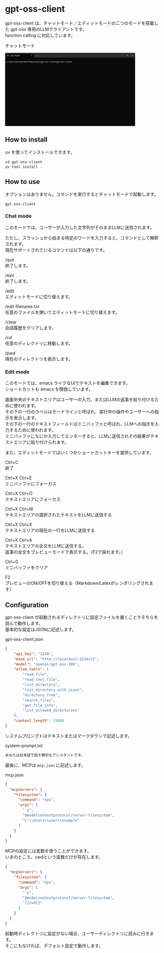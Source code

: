 # gpt-oss-client
gpt-oss-client は、チャットモード／エディットモードの二つのモードを搭載した gpt-oss 専用のLLMクライアントです。  
function calling に対応しています。

チャットモード

![movie01.gif](docs/movie01.gif)

## How to install
uv を使ってインストールできます。
````
cd gpt-oss-client
uv tool install .
````

## How to use
オプションはありません。コマンドを実行するとチャットモードで起動します。
````
gpt-oss-client
````

### Chat mode
このモードでは、ユーザーが入力した文字列がそのままLLMに送信されます。

ただし、スラッシュから始まる特定のワードを入力すると、コマンドとして解釈されます。  
現在サポートされているコマンドは以下の通りです。

/quit  
終了します。

/exit  
終了します。

/edit  
エディットモードに切り替えます。

/edit filename.txt  
任意のファイルを開いてエディットモードに切り替えます。

/clear  
会話履歴をクリアします。

/cd  
任意のディレクトリに移動します。

/pwd  
現在のディレクトリを表示します。

### Edit mode
このモードでは、emacs ライクなUIでテキストを編集できます。  
ショートカットも emacs を模倣しています。

画面中央のテキストエリアはユーザーの入力、またはLLMの返事を貼り付けるために使われます。  
その下の一行のラベルはモードラインと呼ばれ、実行中の操作やユーザーへの指示を表示します。  
その下の一行のテキストフィールドはミニバッファと呼ばれ、LLMへの指示を入力するために使われます。  
ミニバッファになにか入力してエンターすると、LLMに送信されその結果がテキストエリアに貼り付けられます。

また、エディットモードではいくつかショートカットキーを提供しています。

Ctrl+C  
終了

Ctrl+X Ctrl+E  
ミニバッファにフォーカス

Ctrl+X Ctrl+O  
テキストエリアにフォーカス

Ctrl+X Ctrl+W  
テキストエリアの選択されたテキストをLLMに送信する

Ctrl+X Ctrl+X  
テキストエリアの現在の一行をLLMに送信する

Ctrl+X Ctrl+A  
テキストエリアの全文をLLMに送信する。  
返事の全文をプレビューモードで表示する。（F2で戻れます。）

Ctrl+G  
ミニバッファをクリア

F2  
プレビューのON/OFFを切り替える（Markdown/Latexがレンダリングされます）

## Configuration
gpt-oss-client が起動されるディレクトリに設定ファイルを置くことでそちらを読んで動作します。  
基本的な設定はJSONに記述します。

gpt-oss-client.json
```gpt-oss-client.json
{
    "api_key": "1234",
    "base_url": "http://localhost:1234/v1",
    "model": "openai/gpt-oss-20b",
    "allow_tools": [
        "read_file",
        "read_text_file",
        "list_directory",
        "list_directory_with_sizes",
        "directory_tree",
        "search_files",
        "get_file_info",
        "list_allowed_directories"
    ],
    "context_length": 15000
}
```

システムプロンプトはテキストまたはマークダウンで記述します。

system-prompt.txt
```system-prompt.txt
あなたは日本語で話す親切なアシスタントです。
```

最後に、MCPは `mcp.json` に記述します。

mcp.json
```mcp.json
{
  "mcpServers": {
    "filesystem": {
      "command": "npx",
      "args": [
        "-y",
        "@modelcontextprotocol/server-filesystem",
        "C:\\Users\\user\\example"
      ]
    }
  }
}
```

MCPの設定には変数を使うことができます。  
いまのところ、cwdという変数だけが存在します。
```mcp.json
{
  "mcpServers": {
    "filesystem": {
      "command": "npx",
      "args": [
        "-y",
        "@modelcontextprotocol/server-filesystem",
        "{{cwd}}"
      ]
    }
  }
}
```

起動時ディレクトリに設定がない場合、ユーザーディレクトリに読みに行きます。  
そこにもなければ、デフォルト設定で動作します。